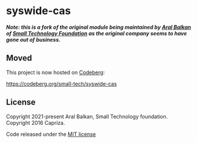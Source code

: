 syswide-cas
===

___Note: this is a fork of the original module being maintained by [Aral Balkan](https://ar.al) of [Small Technology Foundation](https://small-tech.org) as the original company seems to have gone out of business.___

## Moved

This project is now hosted on [Codeberg](https://codeberg.org):

https://codeberg.org/small-tech/syswide-cas

## License

Copyright 2021-present Aral Balkan, Small Technology foundation.
Copyright 2016 Capriza.

Code released under the [MIT license](LICENSE.md)
